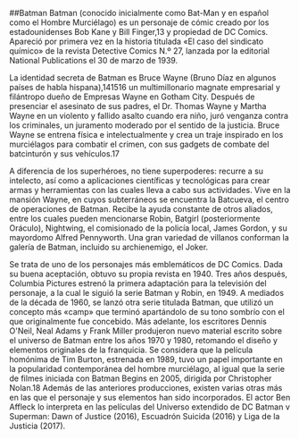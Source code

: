 ##Batman
Batman (conocido inicialmente como Bat-Man y en español como el Hombre Murciélago) es un personaje de cómic creado por los estadounidenses Bob Kane y Bill Finger,13​ y propiedad de DC Comics. Apareció por primera vez en la historia titulada «El caso del sindicato químico» de la revista Detective Comics N.º 27, lanzada por la editorial National Publications el 30 de marzo de 1939.

La identidad secreta de Batman es Bruce Wayne (Bruno Díaz en algunos países de habla hispana),14​15​16​ un multimillonario magnate empresarial y filántropo dueño de Empresas Wayne en Gotham City. Después de presenciar el asesinato de sus padres, el Dr. Thomas Wayne y Martha Wayne en un violento y fallido asalto cuando era niño, juró venganza contra los criminales, un juramento moderado por el sentido de la justicia. Bruce Wayne se entrena física e intelectualmente y crea un traje inspirado en los murciélagos para combatir el crimen, con sus gadgets de combate del batcinturón y sus vehículos.17​

A diferencia de los superhéroes, no tiene superpoderes: recurre a su intelecto, así como a aplicaciones científicas y tecnológicas para crear armas y herramientas con las cuales lleva a cabo sus actividades. Vive en la mansión Wayne, en cuyos subterráneos se encuentra la Batcueva, el centro de operaciones de Batman. Recibe la ayuda constante de otros aliados, entre los cuales pueden mencionarse Robin, Batgirl (posteriormente Oráculo), Nightwing, el comisionado de la policía local, James Gordon, y su mayordomo Alfred Pennyworth. Una gran variedad de villanos conforman la galería de Batman, incluido su archienemigo, el Joker.

Se trata de uno de los personajes más emblemáticos de DC Comics. Dada su buena aceptación, obtuvo su propia revista en 1940. Tres años después, Columbia Pictures estrenó la primera adaptación para la televisión del personaje, a la cual le siguió la serie Batman y Robin, en 1949. A mediados de la década de 1960, se lanzó otra serie titulada Batman, que utilizó un concepto más «camp» que terminó apartándolo de su tono sombrío con el que originalmente fue concebido. Más adelante, los escritores Dennis O'Neil, Neal Adams y Frank Miller produjeron nuevo material escrito sobre el universo de Batman entre los años 1970 y 1980, retomando el diseño y elementos originales de la franquicia. Se considera que la película homónima de Tim Burton, estrenada en 1989, tuvo un papel importante en la popularidad contemporánea del hombre murciélago, al igual que la serie de filmes iniciada con Batman Begins en 2005, dirigida por Christopher Nolan.18​ Además de las anteriores producciones, existen varias otras más en las que el personaje y sus elementos han sido incorporados. El actor Ben Affleck lo interpreta en las películas del Universo extendido de DC Batman v Superman: Dawn of Justice (2016), Escuadrón Suicida (2016) y Liga de la Justicia (2017).

